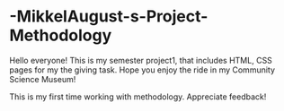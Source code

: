 # -MikkelAugust-s-Project-Methodology

Hello everyone!
This is my semester project1, that includes HTML, CSS pages for my the giving task. 
Hope you enjoy the ride in my Community Science Museum!

This is my first time working with methodology. Appreciate feedback!
